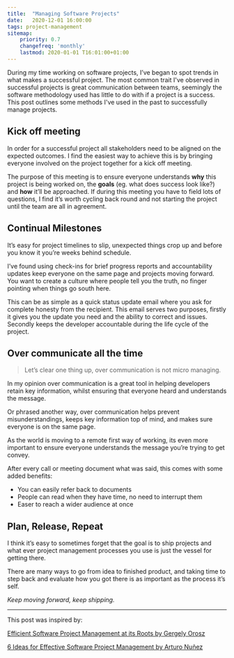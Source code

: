 ```yaml
---
title:  "Managing Software Projects"
date:   2020-12-01 16:00:00
tags: project-management
sitemap:
    priority: 0.7
    changefreq: 'monthly'
    lastmod: 2020-01-01 T16:01:00+01:00
---
```


During my time working on software projects, I’ve began to spot trends in what makes a successful project. The most common trait I've observed in successful projects is great communication between teams, seemingly the software methodology used has little to do with if a project is a success.
This post outlines some methods I've used in the past to successfully manage projects.

## Kick off meeting

In order for a successful project all stakeholders need to be aligned on the expected outcomes. I find the easiest way to achieve this is by bringing everyone involved on the project together for a kick off meeting. 

The purpose of this meeting is to ensure everyone understands **why** this project is being worked on, the **goals** (eg. what does success look like?) and **how** it’ll be approached. If during this meeting you have to field lots of questions, I find it’s worth cycling back round and not starting the project until the team are all in agreement.

## Continual Milestones

It’s easy for project timelines to slip, unexpected things crop up and before you know it you’re weeks behind schedule. 

I’ve found using check-ins for brief progress reports and accountability updates keep everyone on the same page and projects moving forward. You want to create a culture where people tell you the truth, no finger pointing when things go south here. 

This can be as simple as a quick status update email where you ask for complete honesty from the recipient. This email serves two purposes, firstly it gives you the update you need and the ability to correct and issues. Secondly keeps the developer accountable during the life cycle of the project. 

## Over communicate all the time

> Let’s clear one thing up, over communication is not micro managing.

In my opinion over communication is a great tool in helping developers retain key information, whilst ensuring that everyone heard and understands the message. 

Or phrased another way, over communication helps prevent misunderstandings, keeps key information top of mind, and makes sure everyone is on the same page.

As the world is moving to a remote first way of working, its even more important to ensure everyone understands the message you’re trying to get convey. 

After every call or meeting document what was said, this comes with some added benefits:

- You can easily refer back to documents 
- People can read when they have time, no need to interrupt them
- Easer to reach a wider audience at once 

## Plan, Release, Repeat 

I think it’s easy to sometimes forget that the goal is to ship projects and what ever project management processes you use is just the vessel for getting there. 

There are many ways to go from idea to finished product, and taking time to step back and evaluate how you got there is as important as the process it’s self. 

_Keep moving forward, keep shipping._ 

---

This post was inspired by:

[Efficient Software Project Management at its Roots by Gergely Orosz](https://blog.pragmaticengineer.com/efficient-software-project-management-at-its-roots/)

[6 Ideas for Effective Software Project Management by Arturo Nuñez](https://blog.unosquare.com/6-ideas-for-effective-software-project-management)